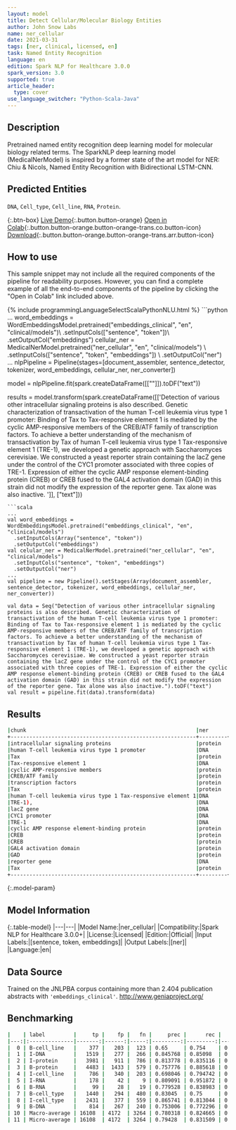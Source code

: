```yaml
---
layout: model
title: Detect Cellular/Molecular Biology Entities
author: John Snow Labs
name: ner_cellular
date: 2021-03-31
tags: [ner, clinical, licensed, en]
task: Named Entity Recognition
language: en
edition: Spark NLP for Healthcare 3.0.0
spark_version: 3.0
supported: true
article_header:
  type: cover
use_language_switcher: "Python-Scala-Java"
---
```


## Description

Pretrained named entity recognition deep learning model for molecular biology related terms. The SparkNLP deep learning model (MedicalNerModel) is inspired by a former state of the art model for NER: Chiu & Nicols, Named Entity Recognition with Bidirectional LSTM-CNN.

## Predicted Entities

`DNA`, `Cell_type`, `Cell_line`, `RNA`, `Protein`.

{:.btn-box}
[Live Demo](https://demo.johnsnowlabs.com/healthcare/NER_CELLULAR/){:.button.button-orange}
[Open in Colab](https://colab.research.google.com/github/JohnSnowLabs/spark-nlp-workshop/blob/master/tutorials/Certification_Trainings/Healthcare/1.Clinical_Named_Entity_Recognition_Model.ipynb){:.button.button-orange.button-orange-trans.co.button-icon}
[Download](https://s3.amazonaws.com/auxdata.johnsnowlabs.com/clinical/models/ner_cellular_en_3.0.0_3.0_1617209730811.zip){:.button.button-orange.button-orange-trans.arr.button-icon}

## How to use

This sample snippet may not include all the required components of the pipeline for readability purposes. However, you can find a complete example of all the end-to-end components of the pipeline by clicking the "Open in Colab" link included above.




<div class="tabs-box" markdown="1">
{% include programmingLanguageSelectScalaPythonNLU.html %}
```python
...
word_embeddings = WordEmbeddingsModel.pretrained("embeddings_clinical", "en", "clinical/models")\
  .setInputCols(["sentence", "token"])\
  .setOutputCol("embeddings")
cellular_ner = MedicalNerModel.pretrained("ner_cellular", "en", "clinical/models") \
  .setInputCols(["sentence", "token", "embeddings"]) \
  .setOutputCol("ner")
...
nlpPipeline = Pipeline(stages=[document_assembler, sentence_detector, tokenizer, word_embeddings, cellular_ner, ner_converter])

model = nlpPipeline.fit(spark.createDataFrame([[""]]).toDF("text"))

results = model.transform(spark.createDataFrame([['Detection of various other intracellular signaling proteins is also described. Genetic characterization of transactivation of the human T-cell leukemia virus type 1 promoter: Binding of Tax to Tax-responsive element 1 is mediated by the cyclic AMP-responsive members of the CREB/ATF family of transcription factors. To achieve a better understanding of the mechanism of transactivation by Tax of human T-cell leukemia virus type 1 Tax-responsive element 1 (TRE-1), we developed a genetic approach with Saccharomyces cerevisiae. We constructed a yeast reporter strain containing the lacZ gene under the control of the CYC1 promoter associated with three copies of TRE-1. Expression of either the cyclic AMP response element-binding protein (CREB) or CREB fused to the GAL4 activation domain (GAD) in this strain did not modify the expression of the reporter gene. Tax alone was also inactive. ']], ["text"]))
```
```scala
...
val word_embeddings = WordEmbeddingsModel.pretrained("embeddings_clinical", "en", "clinical/models")
  .setInputCols(Array("sentence", "token"))
  .setOutputCol("embeddings")
val celular_ner = MedicalNerModel.pretrained("ner_cellular", "en", "clinical/models")
  .setInputCols("sentence", "token", "embeddings")
  .setOutputCol("ner")
...
val pipeline = new Pipeline().setStages(Array(document_assembler, sentence_detector, tokenizer, word_embeddings, cellular_ner, ner_converter))

val data = Seq("Detection of various other intracellular signaling proteins is also described. Genetic characterization of transactivation of the human T-cell leukemia virus type 1 promoter: Binding of Tax to Tax-responsive element 1 is mediated by the cyclic AMP-responsive members of the CREB/ATF family of transcription factors. To achieve a better understanding of the mechanism of transactivation by Tax of human T-cell leukemia virus type 1 Tax-responsive element 1 (TRE-1), we developed a genetic approach with Saccharomyces cerevisiae. We constructed a yeast reporter strain containing the lacZ gene under the control of the CYC1 promoter associated with three copies of TRE-1. Expression of either the cyclic AMP response element-binding protein (CREB) or CREB fused to the GAL4 activation domain (GAD) in this strain did not modify the expression of the reporter gene. Tax alone was also inactive.").toDF("text")
val result = pipeline.fit(data).transform(data)
```
</div>

## Results

```bash
|chunk                                                      |ner      |
+-----------------------------------------------------------+---------+
|intracellular signaling proteins                           |protein  |
|human T-cell leukemia virus type 1 promoter                |DNA      |
|Tax                                                        |protein  |
|Tax-responsive element 1                                   |DNA      |
|cyclic AMP-responsive members                              |protein  |
|CREB/ATF family                                            |protein  |
|transcription factors                                      |protein  |
|Tax                                                        |protein  |
|human T-cell leukemia virus type 1 Tax-responsive element 1|DNA      |
|TRE-1),                                                    |DNA      |
|lacZ gene                                                  |DNA      |
|CYC1 promoter                                              |DNA      |
|TRE-1                                                      |DNA      |
|cyclic AMP response element-binding protein                |protein  |
|CREB                                                       |protein  |
|CREB                                                       |protein  |
|GAL4 activation domain                                     |protein  |
|GAD                                                        |protein  |
|reporter gene                                              |DNA      |
|Tax                                                        |protein  |
+-----------------------------------------------------------+---------+
```

{:.model-param}
## Model Information

{:.table-model}
|---|---|
|Model Name:|ner_cellular|
|Compatibility:|Spark NLP for Healthcare 3.0.0+|
|License:|Licensed|
|Edition:|Official|
|Input Labels:|[sentence, token, embeddings]|
|Output Labels:|[ner]|
|Language:|en|

## Data Source

Trained on the JNLPBA corpus containing more than 2.404 publication abstracts with ``'embeddings_clinical'``.
http://www.geniaproject.org/

## Benchmarking

```bash
|    | label         |     tp |    fp |   fn |     prec |      rec |       f1 |
|---:|:--------------|-------:|------:|-----:|---------:|---------:|---------:|
|  0 | B-cell_line   |    377 |   203 |  123 | 0.65     | 0.754    | 0.698148 |
|  1 | I-DNA         |   1519 |   277 |  266 | 0.845768 | 0.85098  | 0.848366 |
|  2 | I-protein     |   3981 |   911 |  786 | 0.813778 | 0.835116 | 0.824309 |
|  3 | B-protein     |   4483 |  1433 |  579 | 0.757776 | 0.885618 | 0.816724 |
|  4 | I-cell_line   |    786 |   340 |  203 | 0.698046 | 0.794742 | 0.743262 |
|  5 | I-RNA         |    178 |    42 |    9 | 0.809091 | 0.951872 | 0.874693 |
|  6 | B-RNA         |     99 |    28 |   19 | 0.779528 | 0.838983 | 0.808163 |
|  7 | B-cell_type   |   1440 |   294 |  480 | 0.83045  | 0.75     | 0.788177 |
|  8 | I-cell_type   |   2431 |   377 |  559 | 0.865741 | 0.813044 | 0.838565 |
|  9 | B-DNA         |    814 |   267 |  240 | 0.753006 | 0.772296 | 0.762529 |
| 10 | Macro-average | 16108  | 4172  | 3264 | 0.780318 | 0.824665 | 0.801879 |
| 11 | Micro-average | 16108  | 4172  | 3264 | 0.79428  | 0.831509 | 0.812469 |
```
